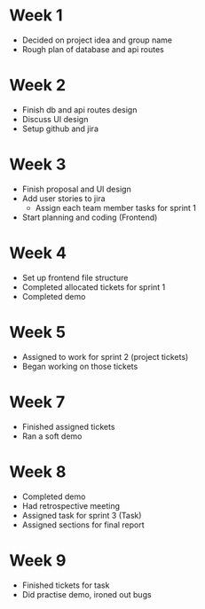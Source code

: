 # Week 1
- Decided on project idea and group name
- Rough plan of database and api routes
# Week 2
- Finish db and api routes design
- Discuss UI design 
- Setup github and jira
# Week 3
- Finish proposal and UI design
- Add user stories to jira
  - Assign each team member tasks for sprint 1
- Start planning and coding (Frontend)
# Week 4
- Set up frontend file structure
- Completed allocated tickets for sprint 1
- Completed demo 
# Week 5
- Assigned to work for sprint 2 (project tickets)
- Began working on those tickets
# Week 7
- Finished assigned tickets
- Ran a soft demo
# Week 8
- Completed demo
- Had retrospective meeting
- Assigned task for sprint 3 (Task)
- Assigned sections for final report
# Week 9 
- Finished tickets for task
- Did practise demo, ironed out bugs
